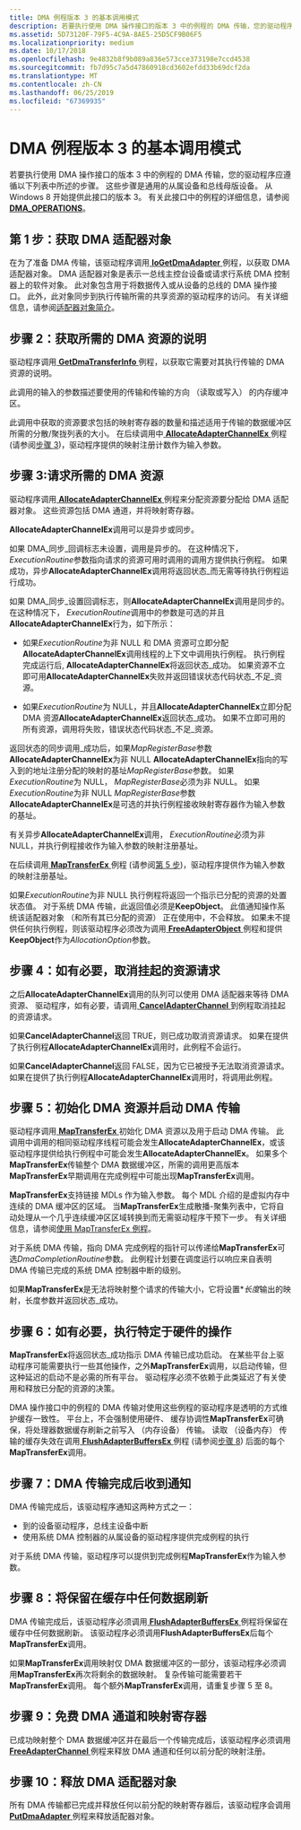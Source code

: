 ```yaml
---
title: DMA 例程版本 3 的基本调用模式
description: 若要执行使用 DMA 操作接口的版本 3 中的例程的 DMA 传输，您的驱动程序应遵循以下列表中所述的步骤。
ms.assetid: 5D73120F-79F5-4C9A-8AE5-25D5CF9B06F5
ms.localizationpriority: medium
ms.date: 10/17/2018
ms.openlocfilehash: 9e4832b8f9b089a836e573cce373198e7ccd4538
ms.sourcegitcommit: fb7d95c7a5d47860918cd3602efdd33b69dcf2da
ms.translationtype: MT
ms.contentlocale: zh-CN
ms.lasthandoff: 06/25/2019
ms.locfileid: "67369935"
---
```

# <a name="basic-calling-pattern-for-version-3-dma-routines"></a>DMA 例程版本 3 的基本调用模式


若要执行使用 DMA 操作接口的版本 3 中的例程的 DMA 传输，您的驱动程序应遵循以下列表中所述的步骤。 这些步骤是通用的从属设备和总线母版设备。 从 Windows 8 开始提供此接口的版本 3。 有关此接口中的例程的详细信息，请参阅[ **DMA\_OPERATIONS**](https://docs.microsoft.com/windows-hardware/drivers/ddi/content/wdm/ns-wdm-_dma_operations)。

## <a name="step-1-obtain-a-dma-adapter-object"></a>第 1 步：获取 DMA 适配器对象


在为了准备 DMA 传输，该驱动程序调用[ **IoGetDmaAdapter** ](https://docs.microsoft.com/windows-hardware/drivers/ddi/content/wdm/nf-wdm-iogetdmaadapter)例程，以获取 DMA 适配器对象。 DMA 适配器对象是表示一总线主控台设备或请求行系统 DMA 控制器上的软件对象。 此对象包含用于将数据传入或从设备的总线的 DMA 操作接口。 此外，此对象同步到执行传输所需的共享资源的驱动程序的访问。 有关详细信息，请参阅[适配器对象简介](introduction-to-adapter-objects.md)。

## <a name="step-2-obtain-a-description-of-the-required-dma-resources"></a>步骤 2：获取所需的 DMA 资源的说明


驱动程序调用[ **GetDmaTransferInfo** ](https://docs.microsoft.com/windows-hardware/drivers/ddi/content/wdm/nc-wdm-pget_dma_transfer_info)例程，以获取它需要对其执行传输的 DMA 资源的说明。

此调用的输入的参数描述要使用的传输和传输的方向 （读取或写入） 的内存缓冲区。

此调用中获取的资源要求包括的映射寄存器的数量和描述适用于传输的数据缓冲区所需的分散/聚拢列表的大小。 在后续调用中[ **AllocateAdapterChannelEx** ](https://docs.microsoft.com/windows-hardware/drivers/ddi/content/wdm/nc-wdm-pallocate_adapter_channel_ex)例程 (请参阅[步骤 3](#step-3-request-the-required-dma-resources))，驱动程序提供的映射注册计数作为输入参数。

## <a name="step-3-request-the-required-dma-resources"></a>步骤 3:请求所需的 DMA 资源


驱动程序调用[ **AllocateAdapterChannelEx** ](https://docs.microsoft.com/windows-hardware/drivers/ddi/content/wdm/nc-wdm-pallocate_adapter_channel_ex)例程来分配资源要分配给 DMA 适配器对象。 这些资源包括 DMA 通道，并将映射寄存器。

**AllocateAdapterChannelEx**调用可以是异步或同步。

如果 DMA\_同步\_回调标志未设置，调用是异步的。 在这种情况下， *ExecutionRoutine*参数指向请求的资源可用时调用的调用方提供执行例程。 如果成功，异步**AllocateAdapterChannelEx**调用将返回状态\_而无需等待执行例程运行成功。

如果 DMA\_同步\_设置回调标志，则**AllocateAdapterChannelEx**调用是同步的。 在这种情况下， *ExecutionRoutine*调用中的参数是可选的并且**AllocateAdapterChannelEx**行为，如下所示：

-   如果*ExecutionRoutine*为非 NULL 和 DMA 资源可立即分配**AllocateAdapterChannelEx**调用线程的上下文中调用执行例程。 执行例程完成运行后, **AllocateAdapterChannelEx**将返回状态\_成功。 如果资源不立即可用**AllocateAdapterChannelEx**失败并返回错误状态代码状态\_不足\_资源。

-   如果*ExecutionRoutine*为 NULL，并且**AllocateAdapterChannelEx**立即分配 DMA 资源**AllocateAdapterChannelEx**返回状态\_成功。 如果不立即可用的所有资源，调用将失败，错误状态代码状态\_不足\_资源。

返回状态的同步调用\_成功后，如果*MapRegisterBase*参数**AllocateAdapterChannelEx**为非 NULL **AllocateAdapterChannelEx**指向的写入到的地址注册分配的映射的基址*MapRegisterBase*参数。 如果*ExecutionRoutine*为 NULL， *MapRegisterBase*必须为非 NULL。 如果*ExecutionRoutine*为非 NULL *MapRegisterBase*参数**AllocateAdapterChannelEx**是可选的并执行例程接收映射寄存器作为输入参数的基址。

有关异步**AllocateAdapterChannelEx**调用， *ExecutionRoutine*必须为非 NULL，并执行例程接收作为输入参数的映射注册基址。

在后续调用[ **MapTransferEx** ](https://docs.microsoft.com/windows-hardware/drivers/ddi/content/wdm/nc-wdm-pmap_transfer_ex)例程 (请参阅[第 5 步](#step-5-initialize-the-dma-resources-and-start-the-dma-transfer))，驱动程序提供作为输入参数的映射注册基址。

如果*ExecutionRoutine*为非 NULL 执行例程将返回一个指示已分配的资源的处置状态值。 对于系统 DMA 传输，此返回值必须是**KeepObject**。 此值通知操作系统该适配器对象 （和所有其已分配的资源） 正在使用中，不会释放。 如果未不提供任何执行例程，则该驱动程序必须改为调用[ **FreeAdapterObject** ](https://docs.microsoft.com/windows-hardware/drivers/ddi/content/wdm/nc-wdm-pfree_adapter_object)例程和提供**KeepObject**作为*AllocationOption*参数。

## <a name="step-4-if-necessary-cancel-the-pending-resource-request"></a>步骤 4：如有必要，取消挂起的资源请求


之后**AllocateAdapterChannelEx**调用的队列可以使用 DMA 适配器来等待 DMA 资源、 驱动程序，如有必要，请调用[ **CancelAdapterChannel** ](https://docs.microsoft.com/windows-hardware/drivers/ddi/content/wdm/nc-wdm-pcancel_adapter_channel)到例程取消挂起的资源请求。

如果**CancelAdapterChannel**返回 TRUE，则已成功取消资源请求。 如果在提供了执行例程**AllocateAdapterChannelEx**调用时，此例程不会运行。

如果**CancelAdapterChannel**返回 FALSE，因为它已被授予无法取消资源请求。 如果在提供了执行例程**AllocateAdapterChannelEx**调用时，将调用此例程。

## <a name="step-5-initialize-the-dma-resources-and-start-the-dma-transfer"></a>步骤 5：初始化 DMA 资源并启动 DMA 传输


驱动程序调用[ **MapTransferEx** ](https://docs.microsoft.com/windows-hardware/drivers/ddi/content/wdm/nc-wdm-pmap_transfer_ex)初始化 DMA 资源以及用于启动 DMA 传输。 此调用中调用的相同驱动程序线程可能会发生**AllocateAdapterChannelEx**，或该驱动程序提供给执行例程中可能会发生**AllocateAdapterChannelEx**。 如果多个**MapTransferEx**传输整个 DMA 数据缓冲区，所需的调用更高版本**MapTransferEx**早期调用在完成例程中可能出现**MapTransferEx**调用。

**MapTransferEx**支持链接 MDLs 作为输入参数。 每个 MDL 介绍的是虚拟内存中连续的 DMA 缓冲区的区域。 当**MapTransferEx**生成散播-聚集列表中，它将自动处理从一个几乎连续缓冲区区域转换到而无需驱动程序干预下一步。 有关详细信息，请参阅[使用 MapTransferEx 例程](using-the-maptransferex-routine.md)。

对于系统 DMA 传输，指向 DMA 完成例程的指针可以传递给**MapTransferEx**可选*DmaCompletionRoutine*参数。 此例程计划要在调度运行以响应来自表明 DMA 传输已完成的系统 DMA 控制器中断的级别。

如果**MapTransferEx**是无法将映射整个请求的传输大小，它将设置\**长度*输出的映射，长度参数并返回状态\_成功。

## <a name="step-6-if-necessary-perform-hardware-specific-operations"></a>步骤 6：如有必要，执行特定于硬件的操作


**MapTransferEx**将返回状态\_成功指示 DMA 传输已成功启动。 在某些平台上驱动程序可能需要执行一些其他操作，之外**MapTransferEx**调用，以启动传输，但这种延迟的启动不是必需的所有平台。 驱动程序必须不依赖于此类延迟了有关使用和释放已分配的资源的决策。

DMA 操作接口中的例程的 DMA 传输对使用这些例程的驱动程序是透明的方式维护缓存一致性。 平台上，不会强制使用硬件、 缓存协调性**MapTransferEx**可确保，将处理器数据缓存刷新之前写入 （内存设备） 传输。 读取 （设备内存） 传输的缓存失效在调用[ **FlushAdapterBuffersEx** ](https://docs.microsoft.com/windows-hardware/drivers/ddi/content/wdm/nc-wdm-pflush_adapter_buffers_ex)例程 (请参阅[步骤 8](#step-8-flush-any-data-that-remains-in-the-cache)) 后面的每个**MapTransferEx**调用。

## <a name="step-7-receive-notification-when-the-dma-transfer-finishes"></a>步骤 7：DMA 传输完成后收到通知


DMA 传输完成后，该驱动程序通知这两种方式之一：

-   到的设备驱动程序，总线主设备中断
-   使用系统 DMA 控制器的从属设备的驱动程序提供完成例程的执行

对于系统 DMA 传输，驱动程序可以提供到完成例程**MapTransferEx**作为输入参数。
## <a name="step-8-flush-any-data-that-remains-in-the-cache"></a>步骤 8：将保留在缓存中任何数据刷新


DMA 传输完成后，该驱动程序必须调用[ **FlushAdapterBuffersEx** ](https://docs.microsoft.com/windows-hardware/drivers/ddi/content/wdm/nc-wdm-pflush_adapter_buffers_ex)例程将保留在缓存中任何数据刷新。 该驱动程序必须调用**FlushAdapterBuffersEx**后每个**MapTransferEx**调用。

如果**MapTransferEx**调用映射仅 DMA 数据缓冲区的一部分，该驱动程序必须调用**MapTransferEx**再次将剩余的数据映射。 复杂传输可能需要若干**MapTransferEx**调用。 每个额外**MapTransferEx**调用，请重复步骤 5 至 8。

## <a name="step-9-free-the-dma-channel-and-map-registers"></a>步骤 9：免费 DMA 通道和映射寄存器


已成功映射整个 DMA 数据缓冲区并在最后一个传输完成后，该驱动程序必须调用[ **FreeAdapterChannel** ](https://docs.microsoft.com/windows-hardware/drivers/kernel/mmcreatemdl)例程来释放 DMA 通道和任何以前分配的映射注册。

## <a name="step-10-release-the-dma-adapter-object"></a>步骤 10：释放 DMA 适配器对象


所有 DMA 传输都已完成并释放任何以前分配的映射寄存器后，该驱动程序会调用[ **PutDmaAdapter** ](https://docs.microsoft.com/windows-hardware/drivers/ddi/content/wdm/nc-wdm-pput_dma_adapter)例程来释放适配器对象。

 

 





